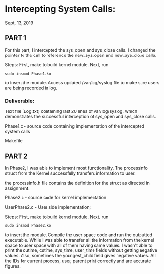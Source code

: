 # Intercepting System Calls: 

Sept, 13, 2019

## PART 1

For this part, I intercepted the sys_open and sys_close calls. I changed the pointer to the call to reference the new_sys_open and new_sys_close calls. 

Steps: First, make to build kernel module. Next, run 
 
```shell script
sudo insmod Phase1.ko
```
to insert the module. Access updated /var/log/syslog file to make sure users are being recorded in log.

### Deliverable:
Text file (Log.txt) containing last 20 lines of var/log/syslog, which demonstrates the successful interception of sys_open and sys_close calls.

Phase1.c - source code containing implementation of the intercepted system calls

Makefile

## PART 2

In Phase2, I was able to implement most functionality. The processinfo struct from the Kernel successfully transfers information to user. 

the processinfo.h file contains the definition for the struct as directed in assignment.

Phase2.c - source code for kernel implementation

UserPhase2.c - User side implementation; 

Steps: First, make to build kernel module. Next, run 
```shell script
sudo insmod Phase2.ko
```
to insert the module. Compile the user space code and run the outputted executable. While I was able to transfer all the information from the kernel space to user space with all of them having same values. I wasn't able to print the cutime, cstime, sys_time, user_time fields without getting negative values. Also, sometimes the youngest_child field  gives negative values. All the IDs for current process, user, parent print correctly and are accurate figures. 




